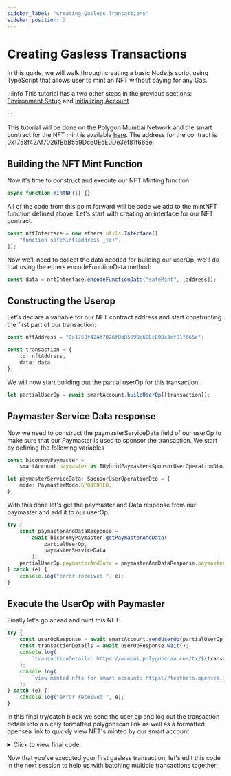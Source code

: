 ```yaml
---
sidebar_label: "Creating Gasless Transactions"
sidebar_position: 3
---
```


# Creating Gasless Transactions

In this guide, we will walk through creating a basic Node.js script using
TypeScript that allows user to mint an NFT without paying for any Gas.

:::info This tutorial has a two other steps in the previous sections:
[Environment Setup](environmentsetup) and
[Initializing Account](initializeaccount) 

:::

This tutorial will be done on the Polygon Mumbai Network and the smart contract
for the NFT mint is available
[here](https://mumbai.polygonscan.com/address/0x1758f42Af7026fBbB559Dc60EcE0De3ef81f665e).
The address for the contract is 0x1758f42Af7026fBbB559Dc60EcE0De3ef81f665e.

## Building the NFT Mint Function

Now it's time to construct and execute our NFT Minting function:

```typescript
async function mintNFT() {}
```

All of the code from this point forward will be code we add to the mintNFT
function defined above. Let's start with creating an interface for our NFT
contract.

```typescript
const nftInterface = new ethers.utils.Interface([
    "function safeMint(address _to)",
]);
```

Now we'll need to collect the data needed for building our userOp, we'll do that
using the ethers encodeFunctionData method:

```typescript
const data = nftInterface.encodeFunctionData("safeMint", [address]);
```

## Constructing the Userop

Let's declare a variable for our NFT contract address and start constructing the
first part of our transaction:

```typescript
const nftAddress = "0x1758f42Af7026fBbB559Dc60EcE0De3ef81f665e";

const transaction = {
    to: nftAddress,
    data: data,
};
```

We will now start building out the partial userOp for this transaction:

```typescript
let partialUserOp = await smartAccount.buildUserOp([transaction]);
```

## Paymaster Service Data response

Now we need to construct the paymasterServiceData field of our userOp to make
sure that our Paymaster is used to sponsor the transaction. We start by defining
the following variables

```typescript
const biconomyPaymaster =
    smartAccount.paymaster as IHybridPaymaster<SponsorUserOperationDto>;

let paymasterServiceData: SponsorUserOperationDto = {
    mode: PaymasterMode.SPONSORED,
};
```

With this done let's get the paymaster and Data response from our paymaster and
add it to our userOp.

```typescript
try {
    const paymasterAndDataResponse =
        await biconomyPaymaster.getPaymasterAndData(
            partialUserOp,
            paymasterServiceData
        );
    partialUserOp.paymasterAndData = paymasterAndDataResponse.paymasterAndData;
} catch (e) {
    console.log("error received ", e);
}
```

## Execute the UserOp with Paymaster

Finally let's go ahead and mint this NFT!

```typescript
try {
    const userOpResponse = await smartAccount.sendUserOp(partialUserOp);
    const transactionDetails = await userOpResponse.wait();
    console.log(
        `transactionDetails: https://mumbai.polygonscan.com/tx/${transactionDetails.receipt.transactionHash}`
    );
    console.log(
        `view minted nfts for smart account: https://testnets.opensea.io/${address}`
    );
} catch (e) {
    console.log("error received ", e);
}
```

In this final try/catch block we send the user op and log out the transaction
details into a nicely formatted polygonscan link as well as a formatted opensea
link to quickly view NFT's minted by our smart account.

<details>
  <summary> Click to view final code </summary>

```typescript
import { config } from "dotenv";
import { IBundler, Bundler } from "@biconomy/bundler";
import {
    BiconomySmartAccount,
    BiconomySmartAccountConfig,
    DEFAULT_ENTRYPOINT_ADDRESS,
} from "@biconomy/account";
import { Wallet, providers, ethers } from "ethers";
import { ChainId } from "@biconomy/core-types";
import {
    IPaymaster,
    BiconomyPaymaster,
    IHybridPaymaster,
    PaymasterMode,
    SponsorUserOperationDto,
} from "@biconomy/paymaster";

config();

const bundler: IBundler = new Bundler({
    bundlerUrl:
        "https://bundler.biconomy.io/api/v2/80001/nJPK7B3ru.dd7f7861-190d-41bd-af80-6877f74b8f44",
    chainId: ChainId.POLYGON_MUMBAI,
    entryPointAddress: DEFAULT_ENTRYPOINT_ADDRESS,
});

const paymaster: IPaymaster = new BiconomyPaymaster({
    paymasterUrl:
        "https://paymaster.biconomy.io/api/v1/80001/Tpk8nuCUd.70bd3a7f-a368-4e5a-af14-80c7f1fcda1a",
});

const provider = new providers.JsonRpcProvider(
    "https://rpc.ankr.com/polygon_mumbai"
);
const wallet = new Wallet(process.env.PRIVATE_KEY || "", provider);

const biconomySmartAccountConfig: BiconomySmartAccountConfig = {
    signer: wallet,
    chainId: ChainId.POLYGON_MUMBAI,
    bundler: bundler,
    paymaster: paymaster,
};

let smartAccount: BiconomySmartAccount;
let address: string;

async function createAccount() {
    console.log("creating address");
    let biconomySmartAccount = new BiconomySmartAccount(
        biconomySmartAccountConfig
    );
    biconomySmartAccount = await biconomySmartAccount.init();
    address = await biconomySmartAccount.getSmartAccountAddress();
    smartAccount = biconomySmartAccount;
    return biconomySmartAccount;
}

async function mintNFT() {
    await createAccount();
    const nftInterface = new ethers.utils.Interface([
        "function safeMint(address _to)",
    ]);

    const data = nftInterface.encodeFunctionData("safeMint", [address]);

    const nftAddress = "0x1758f42Af7026fBbB559Dc60EcE0De3ef81f665e";

    const transaction = {
        to: nftAddress,
        data: data,
    };

    console.log("creating nft mint userop");
    let partialUserOp = await smartAccount.buildUserOp([transaction]);

    const biconomyPaymaster =
        smartAccount.paymaster as IHybridPaymaster<SponsorUserOperationDto>;

    let paymasterServiceData: SponsorUserOperationDto = {
        mode: PaymasterMode.SPONSORED,
    };
    console.log("getting paymaster and data");
    try {
        const paymasterAndDataResponse =
            await biconomyPaymaster.getPaymasterAndData(
                partialUserOp,
                paymasterServiceData
            );
        partialUserOp.paymasterAndData =
            paymasterAndDataResponse.paymasterAndData;
    } catch (e) {
        console.log("error received ", e);
    }
    console.log("sending userop");
    try {
        const userOpResponse = await smartAccount.sendUserOp(partialUserOp);
        const transactionDetails = await userOpResponse.wait();
        console.log(
            `transactionDetails: https://mumbai.polygonscan.com/tx/${transactionDetails.receipt.transactionHash}`
        );
        console.log(
            `view minted nfts for smart account: https://testnets.opensea.io/${address}`
        );
    } catch (e) {
        console.log("error received ", e);
    }
}

mintNFT();
```

</details>

Now that you've executed your first gasless transaction, let's edit this code in
the next session to help us with batching multiple transactions together.

